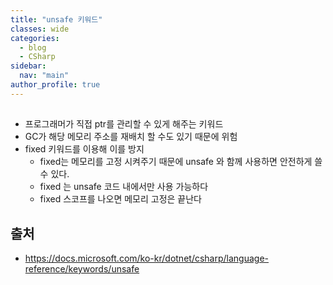 ```yaml
---
title: "unsafe 키워드"
classes: wide
categories: 
  - blog
  - CSharp
sidebar:
  nav: "main"
author_profile: true
---
```

   
## 
* 프로그래머가 직접 ptr를 관리할 수 있게 해주는 키워드
* GC가 해당 메모리 주소를 재배치 할 수도 있기 때문에 위험
* fixed 키워드를 이용해 이를 방지
  * fixed는 메모리를 고정 시켜주기 때문에 unsafe 와 함께 사용하면 안전하게 쓸 수 있다. 
  * fixed 는 unsafe 코드 내에서만 사용 가능하다 
  * fixed 스코프를 나오면 메모리 고정은 끝난다

## 출처
* <https://docs.microsoft.com/ko-kr/dotnet/csharp/language-reference/keywords/unsafe>